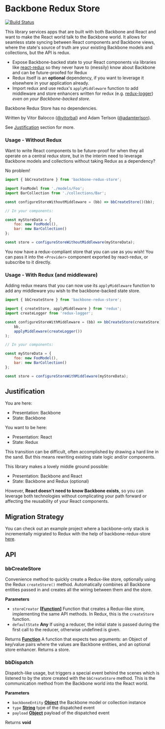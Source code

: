 # Backbone Redux Store

[![Build Status](https://travis-ci.org/adamterlson/backbone-redux-store.svg?branch=master)](https://travis-ci.org/adamterlson/backbone-redux-store)

This library services apps that are built with both Backbone and React and want to make the React world talk to the Backbone world. It allows for seamless state syncing between React components and Backbone views, where the state's source of truth are your existing Backbone models and collections, but the API is redux.

-   Expose Backbone-backed state to your React components via libraries like [react-redux](https://github.com/reactjs/react-redux) so they never have to (messily) know about Backbone and can be future-proofed for Redux
-   Redux itself is an **optional** dependency, if you want to leverage it elsewhere in your application already.
-   Import redux and use redux's `applyMiddleware` function to add middleware and store enhancers written for redux (e.g. [redux-logger](https://github.com/evgenyrodionov/redux-logger)) _even on your Backbone-backed store_.

Backbone Redux Store has no dependencies.

Written by Vitor Balocco ([@vitorbal](https://github.com/vitorbal)) and Adam Terlson ([@adamterlson](https://github.com/adamterlson)).

See [Justification](#justification) section for more.

### Usage - Without Redux

Want to write React components to be future-proof for when they all operate on a central redux store, but in the interim need to leverage Backbone models and collections without taking Redux as a dependency?  

No problem!

```javascript
import { bbCreateStore } from 'backbone-redux-store';

import FooModel from './models/Foo';
import BarCollection from './collections/Bar';

const configureStoreWithoutMiddleware = (bb) => bbCreateStore()(bb);

// In your components:

const myStoreData = {
    foo: new FooModel(),
    bar: new BarCollection()
};

const store = configureStoreWithoutMiddleware(myStoreData);
```

You now have a redux-compliant store that you can use as you wish!  You can pass it into the `<Provider>` component exported by react-redux, or subscribe to it directly.

### Usage - With Redux (and middleware)

Adding redux means that you can now use its `applyMiddleware` function to add any middleware you wish to the backbone-backed state store.

```javascript
import { bbCreateStore } from 'backbone-redux-store';

import { createStore, applyMiddleware } from 'redux';
import createLogger from 'redux-logger';

const configureStoreWithMiddleware = (bb) => bbCreateStore(createStore)(
    bb,
    applyMiddleware(createLogger())
);

// In your components:

const myStoreData = {
    foo: new FooModel(),
    bar: new BarCollection()
};

const store = configureStoreWithMiddleware(myStoreData);
```

## Justification

You are here:

-   Presentation: Backbone
-   State: Backbone

You want to be here:

-   Presentation: React
-   State: Redux

This transition can be difficult, often accomplished by drawing a hard line in the sand. But this means rewriting existing state logic and/or components.  

This library makes a lovely middle ground possible:

-   Presentation: Backbone and React
-   State: Backbone and Redux (optional)

However, **React doesn't need to know Backbone exists**, so you can leverage both technologies without complicating your path forward or affecting the reusability of your React components.

## Migration Strategy

You can check out an example project where a backbone-only stack is incrementally migrated to Redux with the help of backbone-redux-store [here](https://github.com/vitorbal/backbone-redux-store-example).

## API

### bbCreateStore

Convenience method to quickly create a Redux-like store, optionally using the Redux `createStore()` method.
Automatically combines all Backbone entities passed in and creates all the wiring between them and the store.

**Parameters**

-   `storeCreator` **\[[Function](https://developer.mozilla.org/en-US/docs/Web/JavaScript/Reference/Statements/function)]** Function that creates a Redux-like store, implementing the same API methods.
                                       In Redux, this is the `createStore` function.
-   `defaultState` **Any** If using a reducer, the initial state is passed during the first call to the reducer,
                              otherwise undefined is given.

Returns **[Function](https://developer.mozilla.org/en-US/docs/Web/JavaScript/Reference/Statements/function)** A function that expects two arguments: an Object of key/value pairs where the values are
                      Backbone entities, and an optional store enhancer. Returns a store.

### bbDispatch

Dispatch-like usage, but triggers a special event behind the scenes which is listened to by the store created with
the `bbCreateStore` method.
This is the communication method from the Backbone world into the React world.

**Parameters**

-   `backboneEntity` **[Object](https://developer.mozilla.org/en-US/docs/Web/JavaScript/Reference/Global_Objects/Object)** the Backbone model or collection instance
-   `type` **[String](https://developer.mozilla.org/en-US/docs/Web/JavaScript/Reference/Global_Objects/String)** type of the dispatched event
-   `payload` **[Object](https://developer.mozilla.org/en-US/docs/Web/JavaScript/Reference/Global_Objects/Object)** payload of the dispatched event

Returns **void** 
